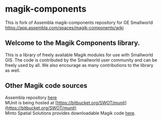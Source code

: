 # magik-components
This is fork of Assembla magik-components repository for GE Smallworld https://app.assembla.com/spaces/magik-components/wiki

## Welcome to the Magik Components library.

This is a library of freely available Magik modules for use with Smallworld GIS.  The code is contributed by the Smallworld user community and can be freely used by all.  We also encourage as many contributions to the library as well.

## Other Magik code sources

Assembla repository [here](https://app.assembla.com/spaces/magik-components/wiki)  
MUnit is being hosted at [https://bitbucket.org/SWOT/munit](https://bitbucket.org/SWOT/munit)  
Minto Spatial Solutions provides downloadable Magik code [here](http://www3.telus.net/tminto/downloads.html).
